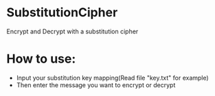 # SubstitutionCipher
Encrypt and Decrypt with a substitution cipher

# How to use:
* Input your substitution key mapping(Read file "key.txt" for example)
* Then enter the message you want to encrypt or decrypt
